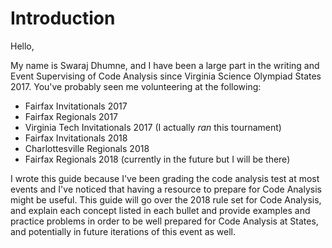 # Introduction

Hello,

My name is Swaraj Dhumne, and I have been a large part in the writing and Event Supervising of Code Analysis since Virginia Science Olympiad States 2017. You've probably seen me volunteering at the following:

* Fairfax Invitationals 2017
* Fairfax Regionals 2017
* Virginia Tech Invitationals 2017 \(I actually _ran_ this tournament\)
* Fairfax Invitationals 2018
* Charlottesville Regionals 2018
* Fairfax Regionals 2018 \(currently in the future but I will be there\)

I wrote this guide because I've been grading the code analysis test at most events and I've noticed that having a resource to prepare for Code Analysis might be useful. This guide will go over the 2018 rule set for Code Analysis, and explain each concept listed in each bullet and provide examples and practice problems in order to be well prepared for Code Analysis at States, and potentially in future iterations of this event as well. 







